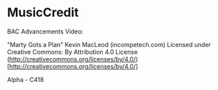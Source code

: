 # MusicCredit
BAC Advancements Video:

"Marty Gots a Plan" Kevin MacLeod (incompetech.com)
Licensed under Creative Commons: By Attribution 4.0 License
(http://creativecommons.org/licenses/by/4.0/)[http://creativecommons.org/licenses/by/4.0/]

Alpha - C418
